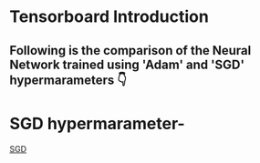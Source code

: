 # Tensorboard Introduction

## Following is the comparison of the Neural Network trained using 'Adam' and 'SGD' hypermarameters 👇


# SGD hypermarameter-
[SGD](SGD.png)
